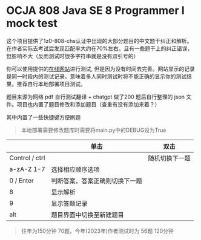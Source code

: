 # OCJA 808 Java SE 8 Programmer I mock test

这个项目提供了1z0-808-chs认证中出现的大部分题目的中文题干纠正和解析。在作者实际去考试后发现匹配率大约在70%左右。且有一些题干上的纠正错误，但影响不大（反而测试时很多字符串就是没有双引号的）

你可以使用提供的[在线网站](http://ocja.xqher.cn)进行测试, 但是因为没有时间去完善。网站显示的记录是同一时段内的测试记录。意味着多人同时测试时将不能正确的显示你的测试结果。推荐自行本地部署项目测试。

题目来源为网络 pdf 自行测试翻译 + chatgpt 做了200 题后自行整理的 json 文件。项目也内置了题目修改和添加题目（查重有没有添加来着？）

其中内置了一些快捷键方便刷题

> 本地部署需要修改题库时需要将main.py中的DEBUG设为True

|                | 单击                           | 双击           |
| -------------- | ------------------------------ | -------------- |
| Control / ctrl |                                | 随机切换下一题 |
| a-zA-Z 1-7     | 选择相应顺序选项               |                |
| 0 / Enter      | 判断答案，答案正确则切换下一题 |                |
| 8              | 显示解析                       |                |
| 9              | 显示答题记录                   |                |
| alt            | 题目界面中切换至新建题目       |                |

> 往年为150分钟 70题，今年(2023年)作者测试时为 56题 120分钟 